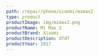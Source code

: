 ```yaml
---
path: /repair/phone/xiaomi/mimax2
type: product
productImage: img/mimax2.png
productName: Mi Max 2
productBrand: Xiaomi
productDescription: dfdf
productYear: 2017
---
```

